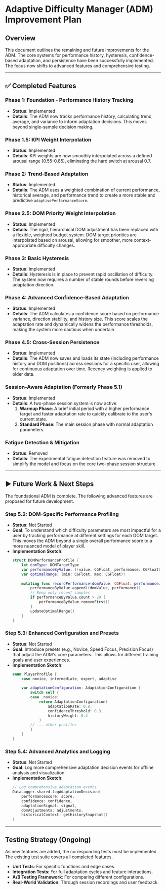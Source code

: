 # Adaptive Difficulty Manager (ADM) Improvement Plan

## Overview
This document outlines the remaining and future improvements for the ADM. The core systems for performance history, hysteresis, confidence-based adaptation, and persistence have been successfully implemented. The focus now shifts to advanced features and comprehensive testing.

---

## ✅ Completed Features

### Phase 1: Foundation - Performance History Tracking
- **Status**: Implemented
- **Details**: The ADM now tracks performance history, calculating trend, average, and variance to inform adaptation decisions. This moves beyond single-sample decision making.

### Phase 1.5: KPI Weight Interpolation
- **Status**: Implemented
- **Details**: KPI weights are now smoothly interpolated across a defined arousal range (0.55-0.85), eliminating the hard switch at arousal 0.7.

### Phase 2: Trend-Based Adaptation
- **Status**: Implemented
- **Details**: The ADM uses a weighted combination of current performance, historical average, and performance trend to create a more stable and predictive `adaptivePerformanceScore`.

### Phase 2.5: DOM Priority Weight Interpolation
- **Status**: Implemented
- **Details**: The rigid, hierarchical DOM adjustment has been replaced with a flexible, weighted budget system. DOM target priorities are interpolated based on arousal, allowing for smoother, more context-appropriate difficulty changes.

### Phase 3: Basic Hysteresis
- **Status**: Implemented
- **Details**: Hysteresis is in place to prevent rapid oscillation of difficulty. The system now requires a number of stable rounds before reversing adaptation direction.

### Phase 4: Advanced Confidence-Based Adaptation
- **Status**: Implemented
- **Details**: The ADM calculates a confidence score based on performance variance, direction stability, and history size. This score scales the adaptation rate and dynamically widens the performance thresholds, making the system more cautious when uncertain.

### Phase 4.5: Cross-Session Persistence
- **Status**: Implemented
- **Details**: The ADM now saves and loads its state (including performance history and DOM positions) across sessions for a specific user, allowing for continuous adaptation over time. Recency weighting is applied to older data.

### Session-Aware Adaptation (Formerly Phase 5.1)
- **Status**: Implemented
- **Details**: A two-phase session system is now active:
  1.  **Warmup Phase**: A brief initial period with a higher performance target and faster adaptation rate to quickly calibrate to the user's current state.
  2.  **Standard Phase**: The main session phase with normal adaptation parameters.

### Fatigue Detection & Mitigation
- **Status**: Removed
- **Details**: The experimental fatigue detection feature was removed to simplify the model and focus on the core two-phase session structure.

---

## ▶️ Future Work & Next Steps

The foundational ADM is complete. The following advanced features are proposed for future development.

### Step 5.2: DOM-Specific Performance Profiling
- **Status**: Not Started
- **Goal**: To understand which difficulty parameters are most impactful for a user by tracking performance at different settings for each DOM target. This moves the ADM beyond a single overall performance score to a more nuanced model of player skill.
- **Implementation Sketch**:
  ```swift
  struct DOMPerformanceProfile {
      let domType: DOMTargetType
      var performanceByValue: [(value: CGFloat, performance: CGFloat)] = []
      var optimalRange: (min: CGFloat, max: CGFloat)?
      
      mutating func recordPerformance(domValue: CGFloat, performance: CGFloat) {
          performanceByValue.append((domValue, performance))
          // Keep only recent samples
          if performanceByValue.count > 20 {
              performanceByValue.removeFirst()
          }
          updateOptimalRange()
      }
  }
  ```

### Step 5.3: Enhanced Configuration and Presets
- **Status**: Not Started
- **Goal**: Introduce presets (e.g., Novice, Speed Focus, Precision Focus) that adjust the ADM's core parameters. This allows for different training goals and user experiences.
- **Implementation Sketch**:
  ```swift
  enum PlayerProfile {
      case novice, intermediate, expert, adaptive
      
      var adaptationConfiguration: AdaptationConfiguration {
          switch self {
          case .novice:
              return AdaptationConfiguration(
                  adaptationRate: 0.8,
                  confidenceThreshold: 0.3,
                  historyWeight: 0.4
              )
          // ... other profiles
          }
      }
  }
  ```

### Step 5.4: Advanced Analytics and Logging
- **Status**: Not Started
- **Goal**: Log more comprehensive adaptation decision events for offline analysis and visualization.
- **Implementation Sketch**:
  ```swift
  // Log comprehensive adaptation events
  DataLogger.shared.logAdaptationDecision(
      performanceScore: score,
      confidence: confidence,
      adaptationSignal: signal,
      domAdjustments: adjustments,
      historicalContext: getHistorySnapshot()
  )
  ```

---

## Testing Strategy (Ongoing)

As new features are added, the corresponding tests must be implemented. The existing test suite covers all completed features.

-   **Unit Tests**: For specific functions and edge cases.
-   **Integration Tests**: For full adaptation cycles and feature interactions.
-   **A/B Testing Framework**: For comparing different configurations.
-   **Real-World Validation**: Through session recordings and user feedback.
